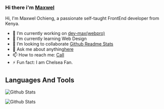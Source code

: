 ### Hi there i'm [Maxwel](https://devmaxwel.github.io/portfolio/)
Hi, I'm Maxwel Ochieng, a passionate self-taught FrontEnd developer from Kenya.

- 🔭 I’m currently working on [dev-max(webpro)](https://github.com/devmaxwel/devmaxwel-Netflix.github.io)
- 🌱 I’m currently learning Web Design
- 👯 I’m looking to collaborate [Github Readme Stats]()
- 💬 Ask me about anything[here]()
- 📫 How to reach me: [Call](tel:+254704407239)
- ⚡ Fun fact: I am Chelsea Fan.

## Languages And Tools



![Github Stats](https://github-readme-stats.vercel.app/api?username=devmaxwel&count_private-true&show_icons-truetheme=radical)

![Github Stats](https://github-readme-stats.vercel.app/api/top-langs?username=devmaxwel&count_private-true&show_icons-truetheme=radical)
